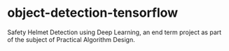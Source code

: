 # object-detection-tensorflow
Safety Helmet Detection using Deep Learning, an end term project as part of the subject of Practical Algorithm Design.
